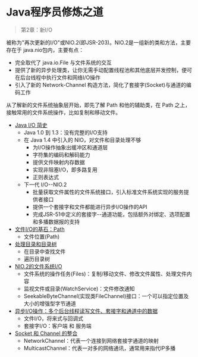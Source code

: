 #   Java程序员修炼之道

>   第2章：新I/O

被称为"再次更新的I/O"或NIO.2(即JSR-203)。NIO.2是一组新的类和方法，主要存在于 java.nio包内，主要有点：

-   完全取代了 java.io.File 与文件系统的交互
-   提供了新的异步处理类，让你无需手动配置线程池和其他底层并发控制，便可在后台线程中执行文件和网络I/O操作
-   引入了新的 Network-Channel 构造方法，简化了套接字(Socket)与通道的编码工作

从了解新的文件系统抽象层开始，即先了解 Path 和他的辅助类，在 Path 之上，接触常用的文件系统操作，比如复制和移动文件。


-   [Java I/O 简史](10x.md)
    -   Java 1.0 到 1.3：没有完整的I/O支持
    -   在 Java 1.4 中引入的 NIO，对文件和目录处理不够
        -   为I/O操作抽象出缓冲区和通道层
        -   字符集的编码和解码能力
        -   提供文件映射内存数据
        -   实现非阻塞I/O，即多路复用
        -   正则表达式
    -   下一代 I/O--NIO.2
        -   批量获取文件属性的文件系统接口，引入标准文件系统实现的服务提供者接口
        -   提供一个套接字和文件都能进行异步I/O操作的API
        -   完成JSR-51中定义的套接字--通道功能，包括额外对绑定、选项配置和多播数据报的支持
-   [文件I/O的基石：Path](11x.md)
    -   文件位置(Path)
-   [处理目录和目录树](12x.md)
    -   在目录中查找文件
    -   遍历目录树
-   [NIO.2的文件系统I/O](13x.md)
    -   文件系统的操作任务(Files)：复制/移动文件、修改文件属性、处理文件内容
    -   监视文件或目录(WatchService)：文件修改通知
    -   SeekableByteChannel(实现类FileChannel)接口：一个可以指定位置及大小的增强型字节通道
-   [异步I/O操作：多个后台线程读写文件、套接字和通道中的数据](14x.md)
    -   文件I/O，将来式与回调式
    -   套接字I/O：客户端 和 服务端
-   [Socket 和 Channel 的整合](15x.md)
    -   NetworkChannel：代表一个连接到网络套接字通道的映射
    -   MulticastChannel：代表一对多的网络通讯，通常用来指代IP多播